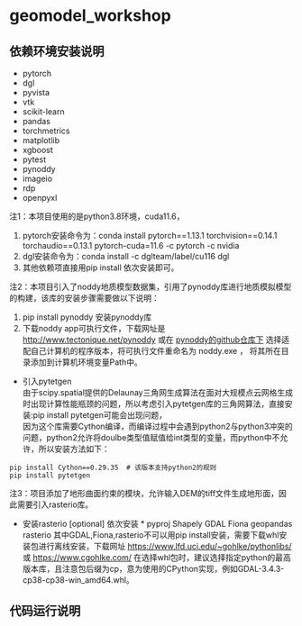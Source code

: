 # geomodel_workshop

## 依赖环境安装说明
* pytorch
* dgl
* pyvista
* vtk
* scikit-learn
* pandas
* torchmetrics
* matplotlib
* xgboost
* pytest
* pynoddy
* imageio
* rdp
* openpyxl<br />

注1：本项目使用的是python3.8环境，cuda11.6，
1. pytorch安装命令为：conda install pytorch==1.13.1 torchvision==0.14.1 torchaudio==0.13.1 pytorch-cuda=11.6 -c pytorch -c nvidia <br />
2. dgl安装命令为：conda install -c dglteam/label/cu116 dgl<br />
3. 其他依赖项直接用pip install 依次安装即可。<br />

注2：本项目引入了noddy地质模型数据集，引用了pynoddy库进行地质模拟模型的构建，该库的安装步骤需要做以下说明：
1. pip install pynoddy  安装pynoddy库<br />
2. 下载noddy app可执行文件，下载网址是 http://www.tectonique.net/pynoddy 或在 [pynoddy的github仓库下](https://github.com/flohorovicic/pynoddy/tree/master/noddyapp)
     选择适配自己计算机的程序版本，将可执行文件重命名为 noddy.exe ， 将其所在目录添加到计算机环境变量Path中。 <br />
* 引入pytetgen <br />
由于scipy.spatial提供的Delaunay三角网生成算法在面对大规模点云网格生成时出现计算性能瓶颈的问题，所以考虑引入pytetgen库的三角网算法，直接安装:pip install pytetgen可能会出现问题，<br />
因为这个库需要Cython编译，而编译过程中会遇到python2与python3冲突的问题，python2允许将doulbe类型值赋值给int类型的变量，而python中不允许，所以安装方法如下：<br />
```
pip install Cython==0.29.35  # 该版本支持python2的规则
pip install pytetgen
```
注3：项目添加了地形曲面约束的模块，允许输入DEM的tiff文件生成地形面，因此需要引入rasterio库。
* 安装rasterio [optional]
依次安装 * pyproj Shapely GDAL Fiona geopandas rasterio 
其中GDAL,Fiona,rasterio不可以用pip install安装，需要下载whl安装包进行离线安装，下载网址 https://www.lfd.uci.edu/~gohlke/pythonlibs/ 或 https://www.cgohlke.com/
在选择whl包时，建议选择指定python的最高版本库，且注意包后缀为cp，意为使用的CPython实现，例如GDAL-3.4.3-cp38-cp38-win_amd64.whl。
## 代码运行说明


